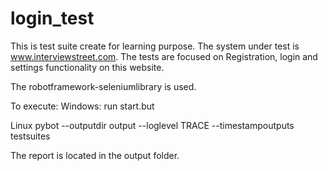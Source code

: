 login_test
==========

This is test suite create for learning purpose.
The system under test is www.interviewstreet.com.
The tests are focused on Registration, login and settings functionality on this website.

The robotframework-seleniumlibrary is used.

To execute:
Windows:
  run start.but

Linux
  pybot --outputdir output --loglevel TRACE   --timestampoutputs testsuites
  

The report is located in the output folder.



